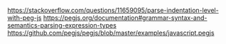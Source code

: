 https://stackoverflow.com/questions/11659095/parse-indentation-level-with-peg-js
https://pegjs.org/documentation#grammar-syntax-and-semantics-parsing-expression-types
https://github.com/pegjs/pegjs/blob/master/examples/javascript.pegjs
